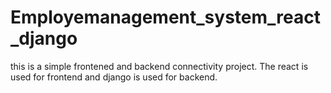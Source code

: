 # Employemanagement_system_react_django
this is a simple frontened and backend connectivity project. The react is used for frontend and django is used for backend.
